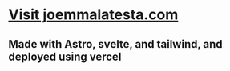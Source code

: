 # [Visit joemmalatesta.com](https://www.joemmalatesta.com/)

## Made with Astro, svelte, and tailwind, and deployed using vercel
